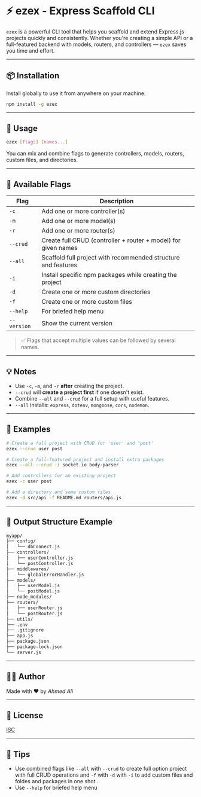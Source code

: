 # ⚡ ezex - Express Scaffold CLI

`ezex` is a powerful CLI tool that helps you scaffold and extend Express.js projects quickly and consistently. Whether you're creating a simple API or a full-featured backend with models, routers, and controllers — `ezex` saves you time and effort.

---

## 📦 Installation

Install globally to use it from anywhere on your machine:

```bash
npm install -g ezex
```

---

## 🚀 Usage

```bash
ezex [flags] [names...]
```

You can mix and combine flags to generate controllers, models, routers, custom files, and directories.

---

## 🔧 Available Flags

| Flag       | Description                                                                 |
|------------|-----------------------------------------------------------------------------|
| `-c`       | Add one or more controller(s)                                               |
| `-m`       | Add one or more model(s)                                                    |
| `-r`       | Add one or more router(s)                                                   |
| `--crud`   | Create full CRUD (controller + router + model) for given names              |
| `--all`    | Scaffold full project with recommended structure and features               |
| `-i`       | Install specific npm packages while creating the project                    |
| `-d`       | Create one or more custom directories                                       |
| `-f`       | Create one or more custom files                                             |
| `--help`   | For briefed help menu                                              |
| `--version`| Show the current version                                               |

> ✅ Flags that accept multiple values can be followed by several names.

---

## 💡 Notes

- Use `-c`, `-m`, and `-r` **after** creating the project.
- `--crud` will **create a project first** if one doesn't exist.
- Combine `--all` and `--crud` for a full setup with useful features.
- `--all` installs: `express`, `dotenv`, `mongoose`, `cors`, `nodemon`.

---

## 🧪 Examples

```bash
# Create a full project with CRUD for 'user' and 'post'
ezex --crud user post
```

```bash
# Create a full-featured project and install extra packages
ezex --all --crud -i socket.io body-parser
```

```bash
# Add controllers for an existing project
ezex -c user post
```

```bash
# Add a directory and some custom files
ezex -d src/api -f README.md routers/api.js
```

---

## 📁 Output Structure Example

```bash
myapp/
├── config/
│   └── dbConnect.js
├── controllers/
│   ├── userController.js
│   └── postController.js
├── middlewares/
│   └── globalErrorHandler.js
├── models/
│   ├── userModel.js
│   └── postModel.js
├── node_modules/
├── routers/
│   ├── userRouter.js
│   └── postRouter.js
├── utils/
├── .env
├── .gitignore
├── app.js
├── package.json
├── package-lock.json
└── server.js

```

---



## 🧑‍💻 Author

Made with ❤️ by *Ahmed Ali*

---

## 🪪 License

[ISC](LICENSE)

---

## 📌 Tips

- Use combined flags like `--all` with `--crud` to create full option project with full CRUD operations and `-f` with `-d` with `-i` to add custom files and foldes and packages in one shot   .
- Use `--help` for briefed help menu